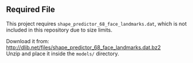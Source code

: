 ## Required File

This project requires `shape_predictor_68_face_landmarks.dat`, which is not included in this repository due to size limits.

Download it from: http://dlib.net/files/shape_predictor_68_face_landmarks.dat.bz2  
Unzip and place it inside the `models/` directory.
